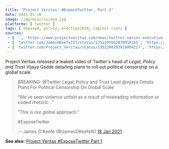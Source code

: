 ```yaml
---
title: "Project Veritas: #ExposeTwitter, Part 2"
date: 2021-01-18
image: /img/misc/vijaya.jpg
platforms: [ twitter ]
tags: [ exposed, policy, election2020, capitol-riots ]
sources:
 - [ '', 'https://www.projectveritas.com/news/twitter-senior-executive-details-plans-for-political-censorship-on-a-global/' ]
 - [ 'twitter.com/JamesOKeefeIII/status/1351197663878918155', 'https://archive.is/D7Rdz' ]
 - [ 'twitter.com/Project_Veritas/status/1351200283918004227', 'https://archive.is/R7Fez' ]
---
```


Project Veritas released a leaked video of Twitter's head of _Legal, Policy and
Trust_ Vijaya Gadde detailing plans to roll out political censorship on a
global scale:

> BREAKING: @Twitter Legal, Policy and Trust Lead @vijaya Details Plans For
> Political Censorship On Global Scale 
>
> “We’ve seen violence unfold as a result of misleading information or coded
> rhetoric...” 
>
> “This is our global approach.” 
>
> #ExposeTwitter
>
> -- James O'Keefe (@JamesOKeefeIII) [18 Jan 2021](https://archive.is/D7Rdz)

**See also:** [Project Veritas #ExposeTwitter Part 1](/events/project-veritas-expose-twitter-pt1/)
